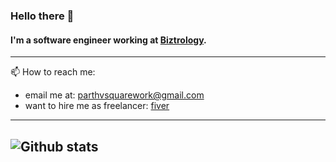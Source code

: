 ### Hello there 👋

#### I'm a software engineer working at [Biztrology](https://github.com/biztrology). 

----
📫 How to reach me: 
* email me at: parthvsquarework@gmail.com 
* want to hire me as freelancer: [fiver](https://www.fiverr.com/parth_v)

---
![Github stats](https://github-readme-stats.vercel.app/api?username=Parthvsquare)
---
<!--
**Parthvsquare/Parthvsquare** is a ✨ _special_ ✨ repository because its `README.md` (this file) appears on your GitHub profile.

Here are some ideas to get you started:

- 🔭 I’m currently working on ...
- 🌱 I’m currently learning ...
- 👯 I’m looking to collaborate on ...
- 🤔 I’m looking for help with ...
- 💬 Ask me about ...
- 📫 How to reach me: ...
- 😄 Pronouns: ...
- ⚡ Fun fact: ...
-->
